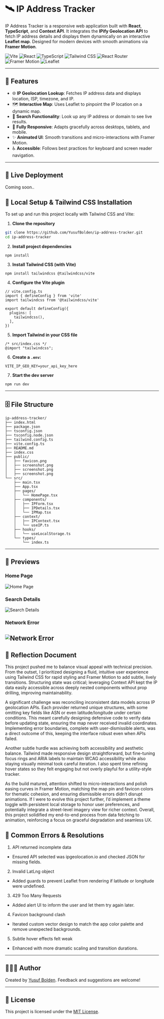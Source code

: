 # 🛰️ IP Address Tracker

IP Address Tracker is a responsive web application built with **React**, **TypeScript**, and **Context API**. It integrates the **IPify Geolocation API** to fetch IP address details and displays them dynamically on an interactive **Leaflet map**.  Designed for modern devices with smooth animations via **Framer Motion**.

![Vite](https://img.shields.io/badge/Vite-646CFF?style=for-the-badge&logo=vite&logoColor=white)
![React](https://img.shields.io/badge/React-20232A?style=for-the-badge&logo=react&logoColor=61DAFB)
![TypeScript](https://img.shields.io/badge/TypeScript-007ACC?style=for-the-badge&logo=typescript&logoColor=white)
![Tailwind CSS](https://img.shields.io/badge/Tailwind-38B2AC?style=for-the-badge&logo=tailwind-css&logoColor=white)
![React Router](https://img.shields.io/badge/React_Router-CA4245?style=for-the-badge&logo=react-router&logoColor=white)
![Framer Motion](https://img.shields.io/badge/Framer_Motion-EF4F5F?style=for-the-badge&logo=framer&logoColor=white)
![Leaflet](https://img.shields.io/badge/Leaflet-199900?style=for-the-badge&logo=leaflet&logoColor=white)

---

## 🚀 Features

- 🌐 **IP Geolocation Lookup**: Fetches IP address data and displays location, ISP, timezone, and IP.
- 🗺 **Interactive Map**: Uses Leaflet to pinpoint the IP location on a dynamic map.
- 🔎 **Search Functionality**: Look up any IP address or domain to see live results.
- 🎨 **Fully Responsive**: Adapts gracefully across desktops, tablets, and mobile.
- ✨ **Animated UI**: Smooth transitions and micro-interactions with Framer Motion.
- ♿ **Accessible**: Follows best practices for keyboard and screen reader navigation.

---

## 🚢 Live Deployment
Coming soon..

## 🚀 Local Setup & Tailwind CSS Installation

To set up and run this project locally with Tailwind CSS and Vite:

1. **Clone the repository**

```bash
git clone https://github.com/YusufBolden/ip-address-tracker.git
cd ip-address-tracker
```

2. **Install project dependencies**

```
npm install
```

3. **Install Tailwind CSS (with Vite)**

```
npm install tailwindcss @tailwindcss/vite
```

4. **Configure the Vite plugin**

```
// vite.config.ts
import { defineConfig } from 'vite'
import tailwindcss from '@tailwindcss/vite'

export default defineConfig({
  plugins: [
    tailwindcss(),
  ],
})
```

5. **Import Tailwind in your CSS file**

```
/* src/index.css */
@import "tailwindcss";
```
6. **Create a `.env`:**

```
VITE_IP_GEO_KEY=your_api_key_here
```

7. **Start the dev server**

```
npm run dev
```

---

## 🗄️ File Structure
```
ip-address-tracker/
├── index.html
├── package.json
├── tsconfig.json
├── tsconfig.node.json
├── tailwind.config.ts
├── vite.config.ts
├── README.md
├── index.css
├── public/
│   ├── favicon.png
│   ├── screenshot.png
│   ├── screenshot.png
│   ├── screenshot.png
└── src/
    ├── main.tsx
    ├── App.tsx
    ├── pages/
    │   └── HomePage.tsx
    ├── components/
    │   ├── IPForm.tsx
    │   ├── IPDetails.tsx
    │   └── IPMap.tsx
    ├── context/
    │   ├── IPContext.tsx
    │   └── useIP.ts
    ├── hooks/
    │   └── useLocalStorage.ts
    └── types/
        └── index.ts
```
---

## 📸 Previews

### Home Page
![Home Page](public/home.png)

### Search Details
![Search Details](public/searchResults.png)

### Network Error
![Network Error](public/networkError.png)
---

## 📝 Reflection Document

This project pushed me to balance visual appeal with technical precision. From the outset, I prioritized designing a fluid, intuitive user experience using Tailwind CSS for rapid styling and Framer Motion to add subtle, lively transitions. Structuring state was critical; leveraging Context API kept the IP data easily accessible across deeply nested components without prop drilling, improving maintainability.

A significant challenge was reconciling inconsistent data models across IP geolocation APIs. Each provider returned unique structures, with some omitting key fields like ASN or even latitude/longitude under certain conditions. This meant carefully designing defensive code to verify data before updating state, ensuring the map never received invalid coordinates. Implementing error boundaries, complete with user-dismissible alerts, was a direct outcome of this, keeping the interface robust even when APIs failed.

Another subtle hurdle was achieving both accessibility and aesthetic balance. Tailwind made responsive design straightforward, but fine-tuning focus rings and ARIA labels to maintain WCAG accessibility while also staying visually minimal took careful iteration. I also spent time refining hover states so they felt engaging but not overly playful for a utility-style tracker.

As the build matured, attention shifted to micro-interactions and polish easing curves in Framer Motion, matching the map pin and favicon colors for thematic cohesion, and ensuring dismissible errors didn’t disrupt animations. If I were to evolve this project further, I’d implement a theme toggle with persistent local storage to honor user preferences, and potentially integrate a street-level imagery view for richer context. Overall, this project solidified my end-to-end process from data fetching to animation, reinforcing a focus on graceful degradation and seamless UX.

## 🐞 Common Errors & Resolutions

1. API returned incomplete data

  - Ensured API selected was ipgeolocation.io and checked JSON for missing fields.

2. Invalid LatLng object

  - Added guards to prevent Leaflet from rendering if latitude or longitude were undefined.

3. 429 Too Many Requests

  - Added alert UI to inform the user and let them try again later.

4. Favicon background clash

  - Iterated custom vector design to match the app color palette and remove unexpected backgrounds.

5. Subtle hover effects felt weak

  - Enhanced with more dramatic scaling and transition durations.

---

## 🧑🏿‍💻 Author

Created by [Yusuf Bolden](https://github.com/YusufBolden). Feedback and suggestions are welcome!

---

## 📄 License

This project is licensed under the [MIT License](https://opensource.org/licenses/MIT).
